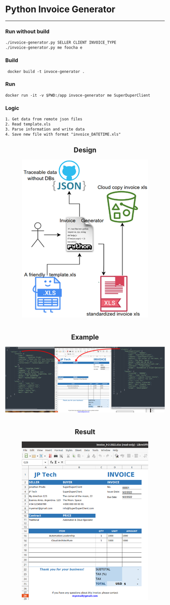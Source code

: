 # Python Invoice Generator

<hr>

### Run without build
    ./invoice-generator.py SELLER CLIENT INVOICE_TYPE
    ./invoice-generator.py me foocha e

### Build 
     docker build -t invoce-generator .     

### Run
    docker run -it -v $PWD:/app invoce-generator me SuperDuperClient


### Logic
    1. Get data from remote json files
    2. Read template.xls 
    3. Parse information and write data
    4. Save new file with format "invoice_DATETIME.xls"     




<div align="center">
    <h2>Design</h2>
    <img src="design.png" width="400" height="500">
</div>

<br>

<div align="center">
     <h2>Example</h2>
    <img src="example.png">
</div>

<br>

<div align="center">
     <h2>Result</h2>
   <img src="invoice-generated.png" width="400" height="500">
</div>
    
